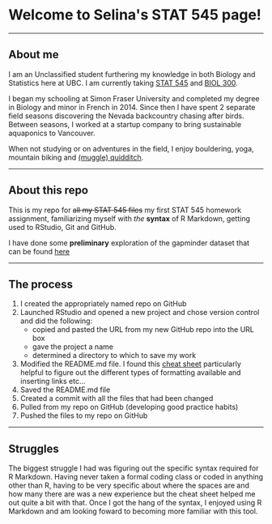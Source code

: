 # Welcome to Selina's STAT 545 page!  
***
## About me
I am an Unclassified student furthering my knowledge in both Biology and Statistics here at UBC. I am currently taking [STAT 545](stat545.com) and [BIOL 300](http://www.zoology.ubc.ca/~whitlock/bio300/).  

I began my schooling at Simon Fraser University and completed my degree in Biology and minor in French in 2014. Since then I have spent 2 separate field seasons discovering the Nevada backcountry chasing after birds. Between seasons, I worked at a startup company to bring sustainable aquaponics to Vancouver. 

When not studying or on adventures in the field, I enjoy bouldering, yoga, mountain biking and [(muggle) quidditch](https://www.youtube.com/watch?v=RG3fmTdnvHg). 

***
## About this repo
This is my repo for ~~all my STAT 545 files~~ my first STAT 545 homework assignment, familiarizing myself with *the* **syntax** of R Markdown, getting used to RStudio, Git and GitHub.

I have done some **preliminary** exploration of the gapminder dataset that can be found [here](github.com/sdhanani/STAT545-hw01-dhanani-selina/hw01_gapminder.md)

***
## The process
1. I created the appropriately named repo on GitHub
2. Launched RStudio and opened a new project and chose version control and did the following:
    + copied and pasted the URL from my new GitHub repo into the URL box
    + gave the project a name
    + determined a directory to which to save my work
3. Modified the README.md file. I found this [cheat sheet](https://www.rstudio.com/wp-content/uploads/2015/02/rmarkdown-cheatsheet.pdf) particularly helpful to figure out the different types of formatting available and inserting links etc...
4. Saved the README.md file 
5. Created a commit with all the files that had been changed
6. Pulled from my repo on GitHub (developing good practice habits)
7. Pushed the files to my repo on GitHub

***
## Struggles 
The biggest struggle I had was figuring out the specific syntax required for R Markdown. Having never taken a formal coding class or coded in anything other than R, having to be very specific about where the spaces are and how many there are was a new experience but the cheat sheet helped me out quite a bit with that. Once I got the hang of the syntax, I enjoyed using R Markdown and am looking foward to becoming more familiar with this tool.